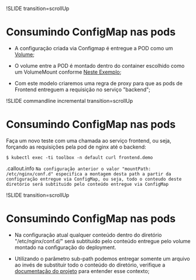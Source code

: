 !SLIDE transition=scrollUp

# Consumindo ConfigMap nas pods

- A configuração criada via Configmap é entregue a POD como um [Volume](https://kubernetes.io/docs/concepts/storage/volumes/);

- O volume entre a POD é montado dentro do container escolhido como um VolumeMount conforme [Neste Exemplo](https://kubernetes.io/docs/concepts/storage/volumes/#example-pod);

- Com este modelo criaremos uma regra de proxy para que as pods de Frontend entreguem a requisição no serviço "backend";

!SLIDE commandline incremental transition=scrollUp

# Consumindo ConfigMap nas pods

Faça um novo teste com uma chamada ao serviço frontend, ou seja, forçando as requisições pela pod de nginx até o backend:

	$ kubectl exec -ti toolbox -n default curl frontend.demo

.callout.info `Na configuração anterior o valor "mountPath: /etc/nginx/conf.d" especifica a montagem desta path a partir da configuração entregue via ConfigMap, ou seja, todo o conteudo deste diretório será subtituido pelo conteúdo entregue via ConfigMap`

!SLIDE transition=scrollUp

# Consumindo ConfigMap nas pods

- Na configuração atual qualquer conteúdo dentro do diretório "/etc/nginx/conf.d/" será subtituido pelo conteúdo entregue pelo volume montado na configuração do deployment.

- Utilizando o parâmetro sub-path podemos entregar somente um arquivo ao invés de substituir todo o conteúdo do diretório, verifique a [documentação do projeto](https://kubernetes.io/docs/concepts/storage/volumes/#using-subpath) para entender esse contexto;